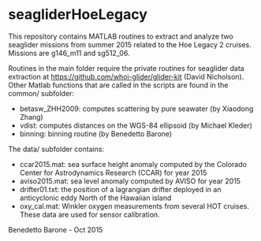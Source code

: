 # seagliderHoeLegacy

This repository contains MATLAB routines to extract and analyze two seaglider missions from summer 2015 related to the Hoe Legacy 2 cruises. Missions are g146_m11 and sg512_06.

Routines in the main folder require the private routines for seaglider data extraction at https://github.com/whoi-glider/glider-kit  (David Nicholson). Other Matlab functions that are called in the scripts are found in the common/ subfolder:
- betasw_ZHH2009: computes scattering by pure seawater (by Xiaodong Zhang)
- vdist: computes distances on the WGS-84 ellipsoid (by Michael Kleder)
- binning: binning routine (by Benedetto Barone)

The data/ subfolder contains:
- ccar2015.mat: sea surface height anomaly computed by the Colorado Center for Astrodynamics Research (CCAR) for year 2015
- aviso2015.mat: sea level anomaly computed by AVISO for year 2015
- drifter01.txt: the position of a lagrangian drifter deployed in an anticyclonic eddy North of the Hawaiian island
- oxy_cal.mat: Winkler oxygen measurements from several HOT cruises. These data are used for sensor calibration.

Benedetto Barone - Oct 2015
